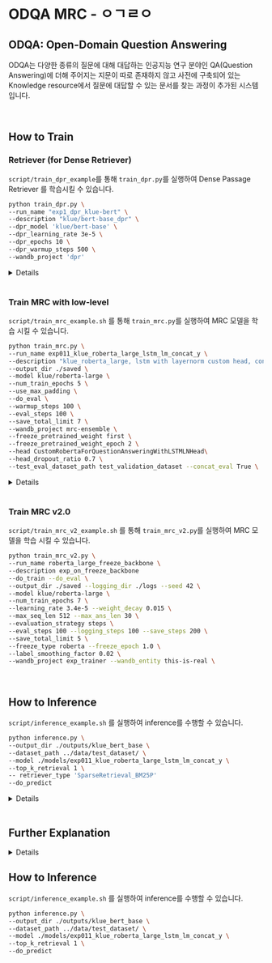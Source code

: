 # ODQA MRC - ㅇㄱㄹㅇ

## ODQA: Open-Domain Question Answering

ODQA는 다양한 종류의 질문에 대해 대답하는 인공지능 연구 분야인 QA(Question Answering)에 더해 주어지는 지문이 따로 존재하지 않고 사전에 구축되어 있는 Knowledge resource에서 질문에 대답할 수 있는 문서를 찾는 과정이 추가된 시스템입니다.

<br>

## How to Train

### Retriever (for Dense Retriever)
`script/train_dpr_example`를 통해 `train_dpr.py`를 실행하여 Dense Passage Retriever 를 학습시킬 수 있습니다.
```bash
python train_dpr.py \
--run_name "exp1_dpr_klue-bert" \                           
--description "klue/bert-base_dpr" \                      
--dpr_model 'klue/bert-base' \                              
--dpr_learning_rate 3e-5 \
--dpr_epochs 10 \
--dpr_warmup_steps 500 \
--wandb_project 'dpr'
```
<details>

- `train_dpr.py`는 DPR을 학습하기 위해서 customized trainer 구현하여 사용했습니다.
- 추가적으로 weight decay, train/eval batch size, eval_steps를 arguments 로 수정할 수 있습니다.
- 학습 시에 `./models/retriever` 에 `p_encoder` 및 `q_encoder` 폴더를 생성 후에 모델을 저장합니다.

</details>

<br>

### Train MRC with low-level

`script/train_mrc_example.sh` 를 통해 `train_mrc.py`를 실행하여 MRC 모델을 학습 시킬 수 있습니다.

```bash
python train_mrc.py \
--run_name exp011_klue_roberta_large_lstm_lm_concat_y \
--description "klue_roberta_large, lstm with layernorm custom head, concat_y" \
--output_dir ./saved \
--model klue/roberta-large \
--num_train_epochs 5 \
--use_max_padding \
--do_eval \
--warmup_steps 100 \
--eval_steps 100 \
--save_total_limit 7 \
--wandb_project mrc-ensemble \
--freeze_pretrained_weight first \
--freeze_pretrained_weight_epoch 2 \
--head CustomRobertaForQuestionAnsweringWithLSTMLNHead\               
--head_dropout_ratio 0.7 \
--test_eval_dataset_path test_validation_dataset --concat_eval True \
```

<details>

- `train_mrc.py` MRC 모델을 학습시킬 수 있는 huggingface의 `trainer`를 사용하지 않는 low-level 코드를 구현했습니다.
- 추가적으로 weight decay, learning rate scheduler, pre-trained weight freeze와 같은 기능들을 argument들을 통해 적용할 수 있습니다.
- 학습 시 eval loss가 이전 eval step보다 감소하거나 eval loss가 감소하지 않았지만 Exact Match 점수가 상승한 경우 저장될 수 있도록 로직을 구현했습니다.

</details>

<br>

### Train MRC v2.0

`script/train_mrc_v2_example.sh` 를 통해 `train_mrc_v2.py`를 실행하여 MRC 모델을 학습 시킬 수 있습니다.

```bash
python train_mrc_v2.py \
--run_name roberta_large_freeze_backbone \                 
--description exp_on_freeze_backbone                     
--do_train --do_eval \
--output_dir ./saved --logging_dir ./logs --seed 42 \
--model klue/roberta-large \                               
--num_train_epochs 7 \
--learning_rate 3.4e-5 --weight_decay 0.015 \
--max_seq_len 512 --max_ans_len 30 \
--evaluation_strategy steps \
--eval_steps 100 --logging_steps 100 --save_steps 200 \
--save_total_limit 5 \
--freeze_type roberta --freeze_epoch 1.0 \                  
--label_smoothing_factor 0.02 \
--wandb_project exp_trainer --wandb_entity this-is-real \
```

<br>

## How to Inference

`script/inference_example.sh` 를 실행하여 inference를 수행할 수 있습니다.

```bash
python inference.py \
--output_dir ./outputs/klue_bert_base \                     
--dataset_path ../data/test_dataset/ \                     
--model ./models/exp011_klue_roberta_large_lstm_lm_concat_y \  
--top_k_retrieval 1 \                                     
-- retriever_type 'SparseRetrieval_BM25P'                 
--do_predict
```


<details>

- Fine-tuned 된 MRC 모델을 불러와서 `retriever_type` 을 설정하여 prediction 을 뽑아주는 역할을 수행할 수 있습니다.
- `retriever_type`으로는 `SparseRetrieval_BM25P`, `SparseRetrieval_TFIDF`, `DenseRetrieval`, `get_retrieved_df` 가 있습니다.
- `DenseRetrieval` 는 사전학습된 DPR 이 존재해야하기에 `train_dpr.py` 을 실행해준 뒤에 사용이 가능해집니다.
- `get_retrieved_df` 는 retrieval 을 동시에 수행하지 않고 미리 retrieved 된 passage 가 담긴 `.csv` 파일이 존재할 시에 예외적으로 기능하게 추가해주었고, 협업의 편의상 `Elastic Search` 기반의 retrieval 방식은 서버에서 사전에 retrieve 한 뒤에 `.csv` 파일을 활용하였습니다.

</details>


<br>

## Further Explanation
<details>
## Updates
(02:57 AM, Nov 1, 2021)

* 훈련은 `train_mrc_v2.py` 파일을 통해 가능합니다. `train_mrc_trainer.py` 파일은 deprecate 되어 월요일 오후 중 삭제될 예정입니다.

* HugggingFace에서도 logger를 제공하는데, 이게 기존 Python logger와 충돌하는 것으로 보입니다. 이를 HuggingFace의 logger만을 사용하도록 수정했습니다. 

* Freeze, Unfreeze 기능이 구현되어 있습니다. 자세한 내용은 `trainer_qa.py` 파일에서 `FreezeEmbeddingCallback` 클래스와 `FreezeBackboneCallback` 클래스를 참고하면 됩니다. 

* `train_mrc_v2.py`에는 callback으로 `FreezeEmbeddingCallback`이 불러와져 있습니다. 이를 `FreezeBackboneCallback`으로 바꾸고, `backbone_name` 인자에 `"roberta"`를 넣어주면 정해진 `freeze_epochs` 동안 backbone 모델 전체를 freeze합니다. 이를 argparser로 받는 부분은 당장 중요하진 않아서, 추후 구현할 예정입니다.

* wandb를 위해 os의 environment variable을 바꾸는 게 아니라, `wandb.init()`을 통해 해결하도록 변경했습니다. 

## 베이스라인의 구조

베이스라인이 달라진 점은 크게 `QAProcessor`와 `QATrainer`가 추가된 것입니다. 기존의 베이스라인을 다양한 방식으로 변경하는 것을 시도하였으나, 호환성의 문제와 이미 베이스라인에 익숙하신 분들이 많을 것 같아서 최대한 기존 틀을 유지했습니다. 더 단순하고 직관적인 코드가 가능할 수도 있었을 "뻔"했지만 쉽지 않았던 점, 그리고 개선된 베이스라인 제공이 늦어진 점 죄송하게 생각합니다. 그러나 HuggingFace `Trainer`, `Dataset` 등을 이용해 무언가를 구현하고 싶다면 물어보시면 최대한 도움되도록 하겠습니다!

## 용어 정리

아래 내용은 HuggingFace에서 사용하고 있는 용어를 정리한 것이며, 제 코드 역시도 아래의 명명을 따릅니다. 애매모호함을 개선하기 위하고, 동일한 수준의 이해를 위해 사실상 필수적이라고 할 수 있습니다. 해당 부분이 명확하지 않아서, 1주일은 어려움을 겪었습니다.

* examples: 토큰화되기 전의 raw text 데이터를 의미합니다. 

    * 따라서 아직 context와 question을 `str` 형태로 데이터를 갖고 있으며, 토큰화를 진행해야 합니다.

    * 모델에 직접 투입될 수 없습니다.

* features: tokenizer를 거쳐 토큰화된 후의 데이터를 의미합니다. 

    * Python list, numpy ndarray, PyTorch tensor 등의 형태를 가질 수 있습니다. 
    
    * 자료 형태는 사실 크게 문제가 없는 이유가, `Trainer`에서 model의 input으로 넣을 때 자동으로 `collate` 함수를 적용하고 PyTorch tensor로 변환시킵니다. 
    
    * 다만, 이번 베이스라인 코드에서는 dataset과 혼용되어 사용됩니다. 그 이유는 model에 투입되는 사실상의 입력값이기 때문입니다.

* dataset: HuggingFace `Dataset` 클래스의 오브젝트 인스턴스를 의미합니다. 

    * pandas와 유사하게 메모리 공간상 연속된 배열의 형태로 자리하고 있어 효율적이고 빠릅니다.

    * 기본적으로 tabular 형태의 자료이기 때문에 모든 열의 길이가 동일해야 합니다.

    * dataset의 메서드들을 확인해보시면 pandas, json 등으로 손쉽게 변환할 수 있고, 혹은 그로부터 불러올 수도 있습니다.

* datasets: HuggingFace `DatasetDict` 클래스의 오브젝트 인스턴스를 의미합니다. Python의 `Dict[str, Dataset]`과 유사한 구조를 가집니다. 즉, key 값을 통해 dataset을 접근 가능합니다.

* gold_answer: 참값을 의미합니다. HuggingFace에서는 이렇게 부르더라고요.

* 단수/복수: example은 examples의 특정 하나의 행을 의미하고, 마찬가지로 feature는 features의 특정 하나의 행을 의미합니다. 이는 나중에 augmentation 구현에 중요하니 알아두셔야 합니다.

# `QAProcessor`

데이터 불러오는 함수부터 후처리까지 합쳐져 있는 형태입니다. 기존 베이스라인의 `Preprocessor`와 `postprocessor`가 합쳐진 형태입니다. 사실상 추가적으로 건드릴 필요가 없고, 추가적인 데이터 처리 기능만을 구현해주시면 됩니다. 

## 동작 순서

```python
# 1. DatasetArguments & Tokenizer
dataset_args = DatasetArguments(...) # 사실상 argparse가 수행합니다.
model = AutoModelForQuestionAnswering.from_pretrained(MODEL_NAME)
tokenizer = AutoTokenizer.from_pretrained(MODEL_NAME) # 토크나이저는 당연히 tokenize 시에 필요합니다.

# 2. Initialization
qa_processor = QAProcessor(dataset_args, tokenizer, concat=False)
# concat=True로 설정하면 train과 eval dataset을 합쳐 훈련시킵니다.
# 최종 모델 제출에 써먹을 수 있을 것 같습니다.

# 3. Get examples
train_examples = qa_processor.get_train_examples()
eval_examples  = qa_processor.get_eval_examples()

# 4. Get features
train_features = qa_processor.get_train_features()
eval_features  = qa_processor.get_eval_features()

# 5. TrainingArguments & Trainer
training_args = TrainingArguments(...)
# please set do_train=True and do_eval=True
trainer = QATrainer(
    model=model,
    args=training_args,
    train_dataset=train_features,
    eval_dataset=eval_features,
    eval_examples=eval_examples,
    post_process_function=qa_processor.post_processing_function,
    compute_metrics=compute_metrics,
)

# 6. Train!
trainer.train()
```

저게 끝입니다 여러분!!! 그러나 더 간단해지는 방법은...

```python
from transformers import AutoConfig, AutoModelForQuestionAnswering, AutoTokenizer, TrainingArguments

from datasets import load_metric

from arguments import DatasetArguments
from trainer_qa import QATrainer
from processor import QAProcessor

dataset_args = DatasetArguments(...) 
training_args = TrainingArguments(...)

config = AutoConfig.from_pretrained(MODEL_NAME)
model = AutoModelForQuestionAnswering.from_pretrained(MODEL_NAME)
tokenizer = AutoTokenizer.from_pretrained(MODEL_NAME) 

qa_processor = QAProcessor(dataset_args, tokenizer, concat=False)

metric = load_metric("squad")

def compute_metrics(pred: EvalPrediction):
    return metric.compute(predictions=pred.predictions, references=pred.label_ids)

training_args = TrainingArguments(...)
trainer = QATrainer(
    model=model,
    args=training_args,
    train_dataset=qa_processor.get_train_features(),
    eval_dataset=qa_processor.get_eval_features(),
    eval_examples=qa_processor.get_eval_examples(),
    post_process_function=qa_processor.post_processing_function,
    compute_metrics=compute_metrics,
)
```

## `QAProcessor.__init__(dataset_args, tokenizer, concat)`

* `dataset_args.data_dir`의 `datasets`를 불러와 train, eval, test `dataset`을 만듭니다. 즉, `inference.py`에서도 활용이 가능합니다.

* `tokenizer` 등을 클래스 내 인스턴스 변수로 할당하여, 전처리 및 후처리에 활용가능하도록 합니다.

* `concat=True`로 설정하면 train과 eval을 합쳐 train dataset을 만듭니다.

## `QAProcessor.get_train_examples()`

* `Dataset` 클래스의 train examples를 반환합니다.

* 마찬가지로 `get_eval_examples()`, `get_test_examples()`도 동일합니다.

## `QAProcessor.get_train_features()`

* `Dataset` 클래스의 train features를 반환합니다.

* 기존에 loss가 계산되지 않은 이유는 QA의 label에 해당하는 `start_positions`과 `end_positions`를 반환하지 않았기 때문입니다. 이를 반환하도록 개선하였습니다.

## 앞으로의 TODO

* `inference.py` 수정

* `RandomFlip` 구현: 한국어는 어순에 관계없이 문장의 의미가 크게 달라지지 않을 것이라는 가정

* `MultipleAnswers` 구현: gold_answer에 해당하는 모든 span을 찾아 `answers`에 추가하는 것입니다. 일단 답만 맞으면 되기 때문에, 얼마나 성능을 늘릴 지는 고민해볼 법합니다.

</details>

## How to Inference

`script/inference_example.sh` 를 실행하여 inference를 수행할 수 있습니다.

```bash
python inference.py \
--output_dir ./outputs/klue_bert_base \                        
--dataset_path ../data/test_dataset/ \                          
--model ./models/exp011_klue_roberta_large_lstm_lm_concat_y \   
--top_k_retrieval 1 \                                           
--do_predict
```

